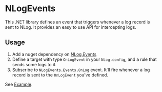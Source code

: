 # NLogEvents
This .NET library defines an event that triggers whenever a log record is sent to NLog. It provides an easy to use API for intercepting logs.

## Usage

1.  Add a nuget dependency on [NLog.Events](https://www.nuget.org/packages/NLog.Events/).
2.  Define a target with type `OnLogEvent` in your `NLog.config`, and a rule that sends some logs to it.
3.  Subscribe to `NLogEvents.Events.OnLog` event. It'll fire whenever a log record is sent to the `OnLogEvent` you've defined.

See [Example](https://github.com/romkatv/NLogEvents/blob/master/Example).
